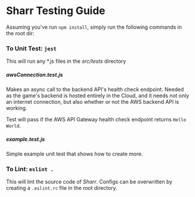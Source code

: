 # Sharr Testing Guide

Assuming you've run <code>npm install</code>, simply run the following commands in the root dir:

### To Unit Test: <code>jest</code>

This will run any *.js files in the _src/tests_ directory

##### awsConnection.test.js
Makes an async call to the backend API's health check endpoint. Needed as the game's backend is hosted entirely in the Cloud, and it needs not only an internet connection, but also whether or not the AWS backend API is working.

Test will pass if the AWS API Gateway health check endpoint returns ``Hello World``.

##### example.test.js
Simple example unit test that shows how to create more.

### To Lint: <code>eslint .</code>
This will lint the source code of _Sharr_. Configs can be overwritten by creating a `.eslint.rc` file in the root directory.